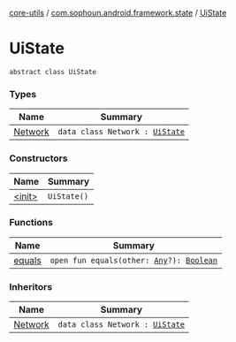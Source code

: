 [core-utils](../../index.md) / [com.sophoun.android.framework.state](../index.md) / [UiState](./index.md)

# UiState

`abstract class UiState`

### Types

| Name | Summary |
|---|---|
| [Network](-network/index.md) | `data class Network : `[`UiState`](./index.md) |

### Constructors

| Name | Summary |
|---|---|
| [&lt;init&gt;](-init-.md) | `UiState()` |

### Functions

| Name | Summary |
|---|---|
| [equals](equals.md) | `open fun equals(other: `[`Any`](https://kotlinlang.org/api/latest/jvm/stdlib/kotlin/-any/index.html)`?): `[`Boolean`](https://kotlinlang.org/api/latest/jvm/stdlib/kotlin/-boolean/index.html) |

### Inheritors

| Name | Summary |
|---|---|
| [Network](-network/index.md) | `data class Network : `[`UiState`](./index.md) |
